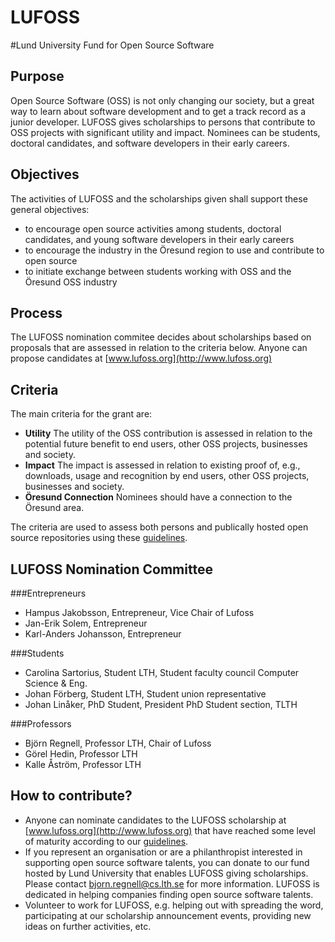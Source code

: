 LUFOSS
======

#Lund University Fund for Open Source Software

## Purpose

Open Source Software (OSS) is not only changing our society, but a great way to learn about software development and to get a track record as a junior developer. LUFOSS gives scholarships to persons that contribute to OSS projects with significant utility and impact. Nominees can be students, doctoral candidates, and software developers in their early careers.

## Objectives

The activities of LUFOSS and the scholarships given shall support these general objectives:

  * to encourage open source activities among students, doctoral candidates, and young software developers in their early careers
  * to encourage the industry in the Öresund region to use and contribute to open source
  * to initiate exchange between students working with OSS and the Öresund OSS industry

## Process

The LUFOSS nomination commitee decides about scholarships based on proposals that are assessed in relation to the criteria below. Anyone can propose candidates at [www.lufoss.org](http://www.lufoss.org)

## Criteria 

The main criteria for the grant are:

* **Utility** The utility of the OSS contribution is assessed in relation to the potential future benefit to end users, other OSS projects, businesses and society.
* **Impact** The impact is assessed in relation to existing proof of, e.g., downloads, usage and recognition by end users, other OSS projects, businesses and society.  
* **Öresund Connection** Nominees should have a connection to the Öresund area.

The criteria are used to assess both persons and publically hosted open source repositories using these [guidelines](https://github.com/bjornregnell/lufoss/blob/master/assessment-guidelines.md).

## LUFOSS Nomination Committee

###Entrepreneurs

* Hampus Jakobsson, Entrepreneur, Vice Chair of Lufoss
* Jan-Erik Solem, Entrepreneur
* Karl-Anders Johansson, Entrepreneur

###Students

* Carolina Sartorius, Student LTH, Student faculty council Computer Science & Eng.
* Johan Förberg, Student LTH, Student union representative
* Johan Linåker, PhD Student, President PhD Student section, TLTH

###Professors

* Björn Regnell, Professor LTH, Chair of Lufoss
* Görel Hedin, Professor LTH
* Kalle Åström, Professor LTH


## How to contribute?

  * Anyone can nominate candidates to the LUFOSS scholarship at [www.lufoss.org](http://www.lufoss.org) that have reached some level of maturity according to our [guidelines](https://github.com/bjornregnell/lufoss/blob/master/assessment-guidelines.md). 
  * If you represent an organisation or are a philanthropist interested in supporting open source software talents, you can donate to our fund hosted by Lund University that enables LUFOSS giving scholarships. Please contact bjorn.regnell@cs.lth.se for more information. LUFOSS is dedicated in helping companies finding open source software talents.
  * Volunteer to work for LUFOSS, e.g. helping out with spreading the word, participating at our scholarship announcement events, providing new ideas on further activities, etc.
  
